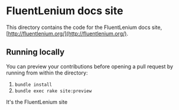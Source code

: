# FluentLenium docs site

This directory contains the code for the FluentLenium docs site, [http://fluentlenium.org/](http://fluentlenium.org/).

## Running locally

You can preview your contributions before opening a pull request by running from within the directory:

1. `bundle install`
2. `bundle exec rake site:preview`

It's the FluentLenium site
